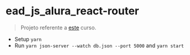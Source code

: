 # ead_js_alura_react-router

> Projeto referente a [este](https://cursos.alura.com.br/course/react-router-navegacao-spa) curso.

- Setup `yarn`
- Run `yarn json-server --watch db.json --port 5000` and `yarn start`
